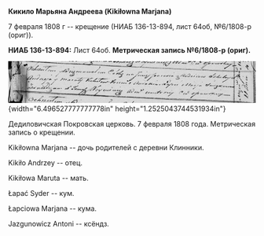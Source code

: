 **Кикило Марьяна Андреева (Kikiłowna Marjana)**

7 февраля 1808 г -- крещение (НИАБ 136-13-894, лист 64об, №6/1808-р
(ориг)).

**НИАБ 136-13-894:** Лист 64об. **Метрическая запись №6/1808-р (ориг).**

![](./media/157446c29dd190f28d76b65605e351daf60d576c.png){width="6.496527777777778in"
height="1.2525043744531934in"}

Дедиловичская Покровская церковь. 7 февраля 1808 года. Метрическая
запись о крещении.

Kikiłowna Marjana -- дочь родителей с деревни Клинники.

Kikiło Andrzey -- отец.

Kikiłowa Maruta -- мать.

Łapać Syder -- кум.

Łapciowa Marjana -- кума.

Jazgunowicz Antoni -- ксёндз.
